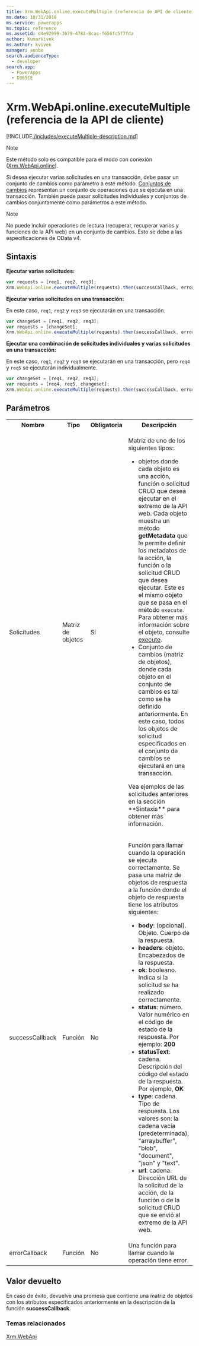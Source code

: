 ```yaml
---
title: Xrm.WebApi.online.executeMultiple (referencia de API de cliente) en aplicaciones basadas en modelos | Microsoft Docs
ms.date: 10/31/2018
ms.service: powerapps
ms.topic: reference
ms.assetid: d4e92999-3b79-4783-8cac-f656fc5f7fda
author: KumarVivek
ms.author: kvivek
manager: annbe
search.audienceType:
  - developer
search.app:
  - PowerApps
  - D365CE
---
```

# <a name="xrmwebapionlineexecutemultiple-client-api-reference"></a>Xrm.WebApi.online.executeMultiple (referencia de la API de cliente)

[!INCLUDE[./includes/executeMultiple-description.md](./includes/executeMultiple-description.md)]

> [!NOTE]
> Este método solo es compatible para el modo con conexión ([Xrm.WebApi.online](../online.md)). 

Si desea ejecutar varias solicitudes en una transacción, debe pasar un conjunto de cambios como parámetro a este método. [Conjuntos de cambios](../../../../../common-data-service/webapi/execute-batch-operations-using-web-api.md#change-sets) representan un conjunto de operaciones que se ejecuta en una transacción. También puede pasar solicitudes individuales y conjuntos de cambios conjuntamente como parámetros a este método.

> [!NOTE]
> No puede incluir operaciones de lectura (recuperar, recuperar varios y funciones de la API web) en un conjunto de cambios. Esto se debe a las especificaciones de OData v4.

## <a name="syntax"></a>Sintaxis

**Ejecutar varias solicitudes:**

```JavaScript
var requests = [req1, req2, req3];
Xrm.WebApi.online.executeMultiple(requests).then(successCallback, errorCallback);
```

**Ejecutar varias solicitudes en una transacción:**

En este caso, `req1`, `req2` y `req3` se ejecutarán en una transacción.

```JavaScript
var changeSet = [req1, req2, req3];
var requests = [changeSet];
Xrm.WebApi.online.executeMultiple(requests).then(successCallback, errorCallback);
```


**Ejecutar una combinación de solicitudes individuales y varias solicitudes en una transacción:**

En este caso, `req1`, `req2` y `req3` se ejecutarán en una transacción, pero `req4` y `req5` se ejecutarán individualmente.

```JavaScript
var changeSet = [req1, req2, req3];
var requests = [req4, req5, changeset];
Xrm.WebApi.online.executeMultiple(requests).then(successCallback, errorCallback);
```

## <a name="parameters"></a>Parámetros

<table style="width:100%">
<tr>
<th>Nombre</th>
<th>Tipo</th>
<th>Obligatoria</th>
<th>Descripción</th>
</tr>
<tr>
<td>Solicitudes</td>
<td>Matriz de objetos</td>
<td>Sí</td>
<td><p>Matriz de uno de los siguientes tipos:</p>
<ul>
<li>objetos donde cada objeto es una acción, función o solicitud CRUD que desea ejecutar en el extremo de la API web. Cada objeto muestra un método <b>getMetadata</b> que le permite definir los metadatos de la acción, la función o la solicitud CRUD que desea ejecutar. Este es el mismo objeto que se pasa en el método <code>execute</code>. Para obtener más información sobre el objeto, consulte <a href="execute.md">execute</a>.</li>
<li>Conjunto de cambios (matriz de objetos), donde cada objeto en el conjunto de cambios es tal como se ha definido anteriormente. En este caso, todos los objetos de solicitud especificados en el conjunto de cambios se ejecutará en una transacción.</li>
</ul>
<p>Vea ejemplos de las solicitudes anteriores en la sección **Sintaxis** para obtener más información.</p>
</td>
</tr>
<tr>
<td>successCallback</td>
<td>Función</td>
<td>No</td>
<td><p>Función para llamar cuando la operación se ejecuta correctamente. Se pasa una matriz de objetos de respuesta a la función donde el objeto de respuesta tiene los atributos siguientes:</p>
<ul>
<li><b>body</b>: (opcional). Objeto. Cuerpo de la respuesta.</li>
<li><b>headers</b>: objeto. Encabezados de la respuesta.</li>
<li><b>ok</b>: booleano. Indica si la solicitud se ha realizado correctamente.</li>
<li><b>status</b>: número. Valor numérico en el código de estado de la respuesta. Por ejemplo: <b>200</b></li>
<li><b>statusText</b>: cadena. Descripción del código del estado de la respuesta. Por ejemplo, <b>OK</b></li>
<li><b>type</b>: cadena. Tipo de respuesta. Los valores son: la cadena vacía (predeterminada), "arraybuffer", "blob", "document", "json" y "text".</b></li>
<li><b>url</b>: cadena. Dirección URL de la solicitud de la acción, de la función o de la solicitud CRUD que se envió al extremo de la API web.</b></li>
</ul>
</td>
</tr>
<tr>
<td>errorCallback</td>
<td>Función</td>
<td>No</td>
<td>Una función para llamar cuando la operación tiene error.</td>
</tr>
</table>

## <a name="return-value"></a>Valor devuelto

En caso de éxito, devuelve una promesa que contiene una matriz de objetos con los atributos especificados anteriormente en la descripción de la función **successCallback**.

### <a name="related-topics"></a>Temas relacionados

[Xrm.WebApi](../../xrm-webapi.md)

